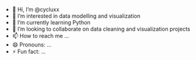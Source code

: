 - 👋 Hi, I’m @cycluxx
- 👀 I’m interested in data modelling and visualization 
- 🌱 I’m currently learning Python 
- 💞️ I’m looking to collaborate on data cleaning and visualization projects
- 📫 How to reach me ...
- 😄 Pronouns: ...
- ⚡ Fun fact: ...

<!---
cycluxx/cycluxx is a ✨ special ✨ repository because its `README.md` (this file) appears on your GitHub profile.
You can click the Preview link to take a look at your changes.
--->
